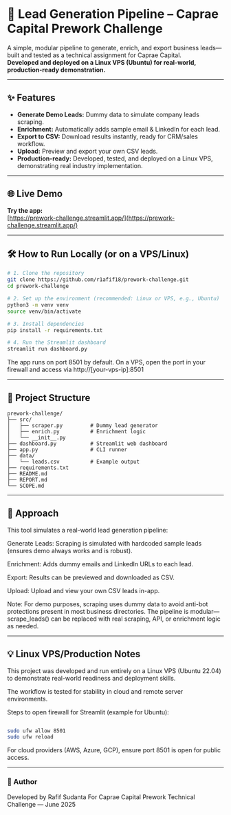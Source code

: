 # 🚀 Lead Generation Pipeline – Caprae Capital Prework Challenge

A simple, modular pipeline to generate, enrich, and export business leads—built and tested as a technical assignment for Caprae Capital.  
**Developed and deployed on a Linux VPS (Ubuntu) for real-world, production-ready demonstration.**

---

## ✨ Features

- **Generate Demo Leads:** Dummy data to simulate company leads scraping.
- **Enrichment:** Automatically adds sample email & LinkedIn for each lead.
- **Export to CSV:** Download results instantly, ready for CRM/sales workflow.
- **Upload:** Preview and export your own CSV leads.
- **Production-ready:** Developed, tested, and deployed on a Linux VPS, demonstrating real industry implementation.

---

## 🌐 Live Demo

**Try the app:**  
[https://prework-challenge.streamlit.app/](https://prework-challenge.streamlit.app/)

---

## 🛠️ How to Run Locally (or on a VPS/Linux)

```bash
# 1. Clone the repository
git clone https://github.com/r1afif18/prework-challenge.git
cd prework-challenge

# 2. Set up the environment (recommended: Linux or VPS, e.g., Ubuntu)
python3 -m venv venv
source venv/bin/activate

# 3. Install dependencies
pip install -r requirements.txt

# 4. Run the Streamlit dashboard
streamlit run dashboard.py
```
The app runs on port 8501 by default. On a VPS, open the port in your firewall and access via http://[your-vps-ip]:8501


---

## 📂 Project Structure
```
prework-challenge/
├── src/
│   ├── scraper.py         # Dummy lead generator
│   ├── enrich.py          # Enrichment logic 
│   └── __init__.py
├── dashboard.py           # Streamlit web dashboard
├── app.py                 # CLI runner 
├── data/
│   └── leads.csv          # Example output
├── requirements.txt
├── README.md
├── REPORT.md
└── SCOPE.md
```

---

## 📑 Approach
This tool simulates a real-world lead generation pipeline:

Generate Leads: Scraping is simulated with hardcoded sample leads (ensures demo always works and is robust).

Enrichment: Adds dummy emails and LinkedIn URLs to each lead.

Export: Results can be previewed and downloaded as CSV.

Upload: Upload and view your own CSV leads in-app.

Note:
For demo purposes, scraping uses dummy data to avoid anti-bot protections present in most business directories.
The pipeline is modular—scrape_leads() can be replaced with real scraping, API, or enrichment logic as needed.

---

## 💡 Linux VPS/Production Notes
This project was developed and run entirely on a Linux VPS (Ubuntu 22.04) to demonstrate real-world readiness and deployment skills.

The workflow is tested for stability in cloud and remote server environments.

Steps to open firewall for Streamlit (example for Ubuntu):

```bash

sudo ufw allow 8501
sudo ufw reload
```
For cloud providers (AWS, Azure, GCP), ensure port 8501 is open for public access.


---

### 👤 Author
Developed by Rafif Sudanta
For Caprae Capital Prework Technical Challenge — June 2025
